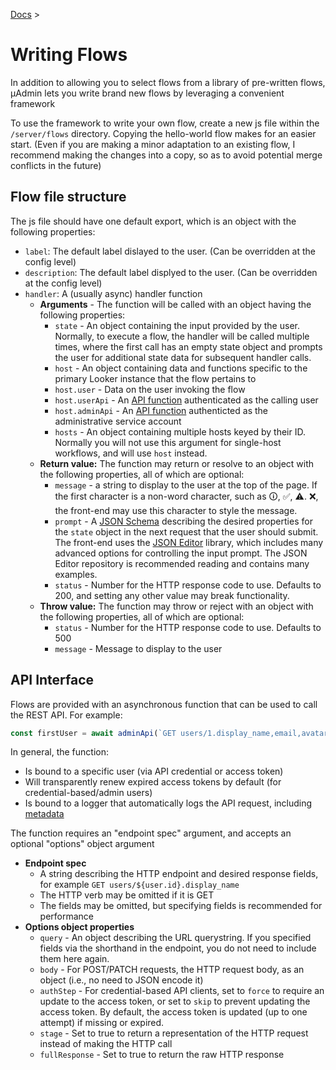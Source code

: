 [Docs](index.md) >

# Writing Flows

In addition to allowing you to select flows from a library of pre-written flows, μAdmin lets you write brand new flows by leveraging a convenient framework

To use the framework to write your own flow, create a new js file within the `/server/flows` directory. Copying the hello-world flow makes for an easier start. (Even if you are making a minor adaptation to an existing flow, I recommend making the changes into a copy, so as to avoid potential merge conflicts in the future)

## Flow file structure

The js file should have one default export, which is an object with the following properties:

- `label`: The default label dislayed to the user. (Can be overridden at the config level)
- `description`: The default label displyed to the user. (Can be overridden at the config level)
- `handler`: A (usually async) handler function
	- **Arguments** - The function will be called with an object having the following properties:
		- `state` - An object containing the input provided by the user. Normally, to execute a flow, the handler will be called multiple times, where the first call has an empty state object and prompts the user for additional state data for subsequent handler calls.
		- `host` - An object containing data and functions specific to the primary Looker instance that the flow pertains to
		- `host.user` - Data on the user invoking the flow
		- `host.userApi` - An [API function]() authenticated as the calling user
		- `host.adminApi` - An [API function]() authenticted as the administrative service account
		- `hosts` - An object containing multiple hosts keyed by their ID. Normally you will not use this argument for single-host workflows, and will use `host` instead.
	- **Return value:** The function may return or resolve to an object with the following properties, all of which are optional:
		- `message` - a string to display to the user at the top of the page. If the first character is a non-word character, such as 🛈, ✅, ⚠. ❌, the front-end may use this character to style the message.
		- `prompt` - A [JSON Schema](HTTPs://json-schema.org/) describing the desired properties for the `state` object in the next request that the user should submit. The front-end uses the [JSON Editor](HTTPs://github.com/json-editor/json-editor) library, which includes many advanced options for controlling the input prompt. The JSON Editor repository is recommended reading and contains many examples.
		- `status` - Number for the HTTP response code to use. Defaults to 200, and setting any other value may break functionality.
	- **Throw value:** The function may throw or reject with an object with the following properties, all of which are optional:
		- `status` - Number for the HTTP response code to use. Defaults to 500
		- `message` - Message to display to the user


## API Interface

Flows are provided with an asynchronous function that can be used to call the REST API. For example:

```js
const firstUser = await adminApi(`GET users/1.display_name,email,avatar_url`)
```

In general, the function:

- Is bound to a specific user (via API credential or access token)
- Will transparently renew expired access tokens by default (for credential-based/admin users)
- Is bound to a logger that automatically logs the API request, including [metadata](logging.md)

The function requires an "endpoint spec" argument, and accepts an optional "options" object argument

- **Endpoint spec**
	- A string describing the HTTP endpoint and desired response fields, for example `GET users/${user.id}.display_name`
	- The HTTP verb may be omitted if it is GET
	- The fields may be omitted, but specifying fields is recommended for performance
- **Options object properties**
	- `query` - An object describing the URL querystring. If you specified fields via the shorthand in the endpoint, you do not need to include them here again.
    - `body` - For POST/PATCH requests, the HTTP request body, as an object (i.e., no need to JSON encode it)
	- `authStep` - For credential-based API clients, set to `force` to require an update to the access token, or set to `skip` to prevent updating the access token. By default, the access token is updated (up to one attempt) if missing or expired.
	- `stage` - Set to true to return a representation of the HTTP request instead of making the HTTP call
	- `fullResponse` - Set to true to return the raw HTTP response


